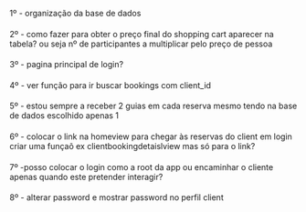1º - organização da base de dados

####

2º - como fazer para obter o preço final do shopping cart aparecer na tabela? ou seja nº de participantes a multiplicar pelo preço de pessoa

####

3º - pagina principal de login?

####

4º - ver função para ir buscar bookings com client_id

####

5º - estou sempre a receber 2 guias em cada reserva mesmo tendo na base de dados escolhido apenas 1

####

6º - colocar o link na homeview para chegar às reservas do client em login
criar uma funçaõ ex clientbookingdetaislview mas só para o link?

####

7º -posso colocar o login como a root da app ou encaminhar o cliente apenas quando este pretender interagir?

####

8º - alterar password e mostrar password no perfil client
